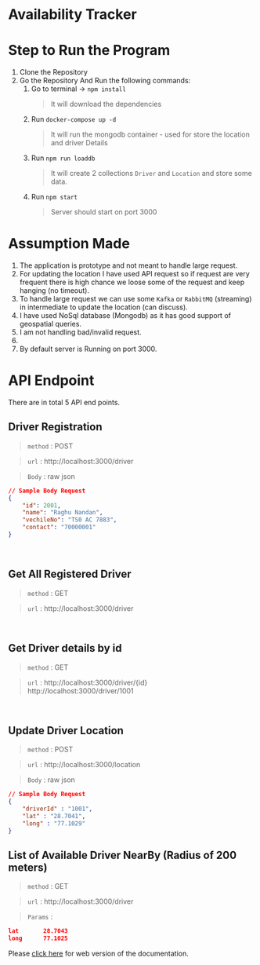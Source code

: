 # Availability Tracker

# Step to Run the Program
1. Clone the Repository
2. Go the Repository And Run the following commands:
    1. Go to terminal -> `npm install`
         >It will download the dependencies
    2. Run `docker-compose up -d` 
         >It will run the mongodb container - used for store the location and driver Details
    3. Run `npm run loaddb`
         >It will create 2 collections `Driver` and `Location` and store some data.
    4. Run `npm start`
         >Server should start on port 3000


# Assumption Made
1. The application is prototype and not meant to handle large request.
2. For updating the location I have used API request so if request are very frequent there is high chance we loose some of the request and keep hanging (no timeout).
3. To handle large request we can use some `Kafka` or `RabbitMQ` (streaming) in intermediate to update the location (can discuss).
4. I have used NoSql database (Mongodb) as it has good support of geospatial queries.
5. I am not handling bad/invalid request.
6.
7. By default server is Running on port 3000.

# API Endpoint
There are in total 5 API end points.

## Driver Registration

> `method` : POST

> `url` : http://localhost:3000/driver

> `Body` : raw json
```json
// Sample Body Request
{
    "id": 2001,
    "name": "Raghu Nandan",
    "vechileNo": "TS0 AC 7883",
    "contact": "70000001"
}
```
<br>

## Get All Registered Driver

> `method` : GET

> `url` : http://localhost:3000/driver

<br>

## Get Driver details by id

> `method` : GET

> `url` : http://localhost:3000/driver/{id}
>         http://localhost:3000/driver/1001 

<br>

## Update Driver Location

> `method` : POST

> `url` : http://localhost:3000/location

> `Body` : raw json
```json
// Sample Body Request
{
    "driverId" : "1001",
    "lat" : "28.7041",
    "long" : "77.1029"
}
```

## List of Available Driver NearBy (Radius of 200 meters)

> `method` : GET

> `url` : http://localhost:3000/driver

> `Params` :
```json
lat       28.7043
long      77.1025
```

Please [click here](https://documenter.getpostman.com/view/7391495/TzRRDUHg) for web version of the documentation.

